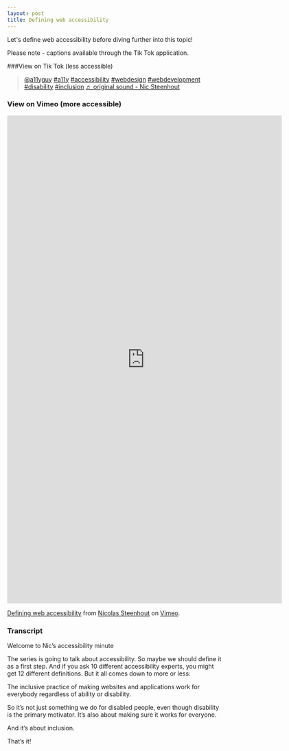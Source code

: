 ```yaml
---
layout: post
title: Defining web accessibility
---
```

Let's define web accessibility before diving further into this topic!

Please note - captions available through the Tik Tok application.

###View on Tik Tok (less accessible)

<blockquote class="tiktok-embed" cite="https://www.tiktok.com/@a11yguy/video/7054644656939879685" data-video-id="7054644656939879685" style="max-width: 605px;min-width: 325px;" > <section> <a target="_blank" title="@a11yguy" href="https://www.tiktok.com/@a11yguy">@a11yguy</a> <a title="a11y" target="_blank" href="https://www.tiktok.com/tag/a11y">#a11y</a> <a title="accessibility" target="_blank" href="https://www.tiktok.com/tag/accessibility">#accessibility</a> <a title="webdesign" target="_blank" href="https://www.tiktok.com/tag/webdesign">#webdesign</a> <a title="webdevelopment" target="_blank" href="https://www.tiktok.com/tag/webdevelopment">#webdevelopment</a> <a title="disability" target="_blank" href="https://www.tiktok.com/tag/disability">#disability</a> <a title="inclusion" target="_blank" href="https://www.tiktok.com/tag/inclusion">#inclusion</a> <a target="_blank" title="♬ original sound - Nic Steenhout" href="https://www.tiktok.com/music/original-sound-7054644643664857862">♬ original sound - Nic Steenhout</a> </section> </blockquote> <script async src="https://www.tiktok.com/embed.js"></script>


### View on Vimeo (more accessible)

<iframe title="Defining web accessibility" src="https://player.vimeo.com/video/670393360?h=d9c33cbc26" width="640" height="1138" frameborder="0" allow="fullscreen; picture-in-picture" allowfullscreen></iframe>
<p><a href="https://vimeo.com/670393360">Defining web accessibility</a> from <a href="https://vimeo.com/a11yminute">Nicolas Steenhout</a> on <a href="https://vimeo.com">Vimeo</a>.</p>



### Transcript

Welcome to Nic’s accessibility minute

The series is going to talk about accessibility. So maybe we should define it as a first step. And if you ask 10 different accessibility experts, you might get 12 different definitions. But it all comes down to more or less:

The inclusive practice of making websites and applications work for everybody regardless of ability or disability.

So it’s not just something we do for disabled people, even though disability is the primary motivator. It’s also about making sure it works for everyone. 

And it’s about inclusion.

That’s it!
